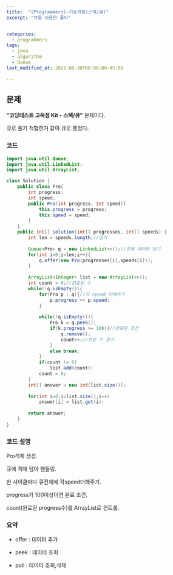 ```yaml
---
title:  "[Programmers]-기능개발(스택/큐)"
excerpt: "큐을 이용한 풀이"


categories:
  - programmers
tags:
  - java
  - algorithm
  - Queue
last_modified_at: 2021-08-30T08:06:00-05:00

---
```


## 문제

**"코딩테스트 고득점 Kit - 스택/큐"** 문제이다.

큐로 풀기 적합한거 같아 큐로 풀었다.

### 코드

```java
import java.util.Queue;
import java.util.LinkedList;
import java.util.ArrayList;

class Solution {
    public class Pro{
        int progress;
        int speed;
        public Pro(int progress, int speed){
            this.progress = progress;
            this.speed = speed;
        }
    }
    public int[] solution(int[] progresses, int[] speeds) {
        int len = speeds.length;//길이
        
        Queue<Pro> q = new LinkedList<>();//큐에 데이터 담기
        for(int i=0;i<len;i++){
            q.offer(new Pro(progresses[i],speeds[i]));
        }
        
        ArrayList<Integer> list = new ArrayList<>();
        int count = 0;//완료된 수
        while(!q.isEmpty()){
            for(Pro p : q){//각 speed 더해주기
                p.progress += p.speed;
            }
            
            while(!q.isEmpty()){
                Pro k = q.peek();
                if(k.progress >= 100){//완료된 조건
                    q.remove();
                    count++;//완료 수 증가
                }
                else break;
            }
            if(count != 0)
                list.add(count);
            count = 0;
        }
        int[] answer = new int[list.size()];
        
        for(int i=0;i<list.size();i++)
            answer[i] = list.get(i);
        
        return answer;
    }
}
```

### 코드 설명

Pro객체 생성.

큐에 객체 담아 핸들링.

한 사이클마다 큐전체에 각speed더해주기.

progress가 100이상이면 완료 조건.

count(완료된 progress수)를 ArrayList로 컨트롤.

### 요약

- offer : 데이터 추가

- peek : 데이터 조회

- poll : 데이터 조회,삭제

